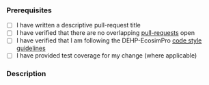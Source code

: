 ### Prerequisites

- [ ] I have written a descriptive pull-request title
- [ ] I have verified that there are no overlapping [pull-requests](https://github.com/RHEAGROUP/DEHP-ECOSIMPRO/pulls) open
- [ ] I have verified that I am following the DEHP-EcosimPro [code style guidelines](https://raw.githubusercontent.com/RHEAGROUP/DEHP-ECOSIMPRO/master/.github/CONTRIBUTING.md)
- [ ] I have provided test coverage for my change (where applicable)

### Description
<!-- A description of the changes proposed in the pull-request -->

<!-- Thanks for contributing to DEHP-EcosimPro! -->